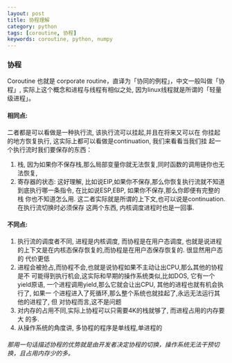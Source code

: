```yaml
---
layout: post
title: 协程理解
category: python
tags: [coroutine, 协程]
keywords: coroutine, python, numpy
---
```


### 协程
Coroutine 也就是 corporate routine，直译为「协同的例程」，中文一般叫做「协程」, 实际上这个概念和进程与线程有相似之处, 因为linux线程就是所谓的「轻量级进程」。

#### 相同点:

二者都是可以看做是一种执行流, 该执行流可以挂起,并且在将来又可以在 你挂起的地方恢复执行, 这实际上都可以看做是continuation, 我们来看看当我们挂 起一个执行流时我们要保存的东西：
1. 栈, 因为如果你不保存栈,那么局部变量你就无法恢复,同时函数的调用链你也无 法恢复,
2. 寄存器的状态: 这好理解, 比如说EIP,如果你不保存,那么你恢复执行流就不知道 到底执行哪一条指令, 在比如说ESP,EBP, 如果你不保存,那么你即便有完整的栈 你也不知道怎么用. 这二者实际就是所谓的上下文,也可以说是continuation. 在执行流切换时必须保存 这两个东西, 内核调度进程时也是一回事.
#### 不同点:
1. 执行流的调度者不同, 进程是内核调度, 而协程是在用户态调度, 也就是说进程 的上下文是在内核态保存恢复的,而协程是在用户态保存恢复的. 很显然用户态的 代价更低
2. 进程会被抢占,而协程不会,也就是说协程如果不主动让出CPU,那么其他的协程是不 可能得到执行机会,这实际和早期的操作系统类似,比如DOS, 它有一个yield原语, 一个进程调用yield,那么它就会让出CPU, 其他的进程也就有机会执行了, 如果一 个进程进入了死循环,那么整个系统也就挂起了,永远无法运行其他的进程了, 但 对协程而言,这不是问题
3. 对内存的占用不同,实际上协程可以只需要4K的栈就够了, 而进程占用的内存要大 的多.
4. 从操作系统的角度讲, 多协程的程序是单线程,单进程的

###### 那用一句话描述协程的优势就是由开发者决定协程的切换，操作系统无法干预切换，且占用内存少的多。